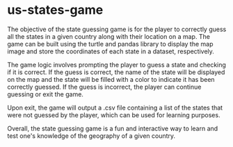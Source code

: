 ﻿# us-states-game
The objective of the state guessing game is for the player to correctly guess all the states in a given country along with their location on a map. The game can be built using the turtle and pandas library to display the map image and store the coordinates of each state in a dataset, respectively.

The game logic involves prompting the player to guess a state and checking if it is correct. If the guess is correct, the name of the state will be displayed on the map and the state will be filled with a color to indicate it has been correctly guessed. If the guess is incorrect, the player can continue guessing or exit the game.

Upon exit, the game will output a .csv file containing a list of the states that were not guessed by the player, which can be used for learning purposes.

Overall, the state guessing game is a fun and interactive way to learn and test one's knowledge of the geography of a given country.
